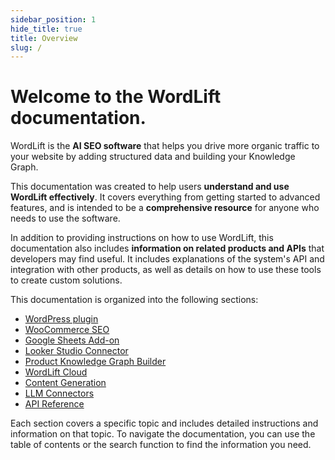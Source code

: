 ```yaml
---
sidebar_position: 1
hide_title: true
title: Overview
slug: /
---
```


# Welcome to the WordLift documentation.

WordLift is the **AI SEO software** that helps you drive more organic traffic to your website by adding structured data and building your Knowledge Graph.

This documentation was created to help users **understand and use WordLift effectively**. It covers everything from getting started to advanced features, and is intended to be a **comprehensive resource** for anyone who needs to use the software.

In addition to providing instructions on how to use WordLift, this documentation also includes **information on related products and APIs** that developers may find useful. It includes explanations of the system's API and integration with other products, as well as details on how to use these tools to create custom solutions.

This documentation is organized into the following sections: 

* [WordPress plugin](/wordpress-plugin)
* [WooCommerce SEO](/woocommerce/introduction)
* [Google Sheets Add-on](/seo-add-on-google-sheets/introduction)
* [Looker Studio Connector](/looker-studio-connector/introduction)
* [Product Knowledge Graph Builder](/product-knowledge-graph-builder/introduction/)
* [WordLift Cloud](/cloud/)
* [Content Generation](docs/content-generation/content-generation.md)
* [LLM Connectors](docs/llm-connectors/wordlift-reader.md)
* [API Reference](/category/api)

Each section covers a specific topic and includes detailed instructions and information on that topic. To navigate the documentation, you can use the table of contents or the search function to find the information you need.
